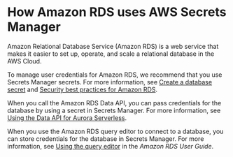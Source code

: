 # How Amazon RDS uses AWS Secrets Manager<a name="integrating_how-services-use-secrets_RDS"></a>

Amazon Relational Database Service \(Amazon RDS\) is a web service that makes it easier to set up, operate, and scale a relational database in the AWS Cloud\. 

To manage user credentials for Amazon RDS, we recommend that you use Secrets Manager secrets\. For more information, see [Create a database secret](create_database_secret.md) and [Security best practices for Amazon RDS](https://docs.aws.amazon.com/AmazonRDS/latest/UserGuide/CHAP_BestPractices.Security.html)\.

When you call the Amazon RDS Data API, you can pass credentials for the database by using a secret in Secrets Manager\. For more information, see [Using the Data API for Aurora Serverless](https://docs.aws.amazon.com/AmazonRDS/latest/AuroraUserGuide/data-api.html)\.

When you use the Amazon RDS query editor to connect to a database, you can store credentials for the database in Secrets Manager\. For more information, see [Using the query editor](https://docs.aws.amazon.com/AmazonRDS/latest/AuroraUserGuide/query-editor.html) in the *Amazon RDS User Guide*\.